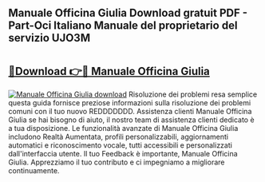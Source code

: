 ## Manuale Officina Giulia Download gratuit PDF - Part-Oci Italiano Manuale del proprietario del servizio UJO3M

# <h2><a href="http://df9g55.blite.top/?on=Manuale+Officina+Giulia">🔗Download 👉🔴 Manuale Officina Giulia</a></h2>

[![Manuale Officina Giulia download](https://i.imgur.com/lujVjoI.png)](http://df9g55.blite.top/?on=Manuale+Officina+Giulia)
Risoluzione dei problemi resa semplice questa guida fornisce preziose informazioni sulla risoluzione dei problemi comuni con il tuo nuovo REDDDDDDD. Assistenza clienti Manuale Officina Giulia se hai bisogno di aiuto, il nostro team di assistenza clienti dedicato è a tua disposizione. Le funzionalità avanzate di Manuale Officina Giulia includono Realtà Aumentata, profili personalizzabili, aggiornamenti automatici e riconoscimento vocale, tutti accessibili e personalizzati dall'interfaccia utente. Il tuo Feedback è importante, Manuale Officina Giulia. Apprezziamo il tuo contributo e ci impegniamo a migliorare continuamente.

